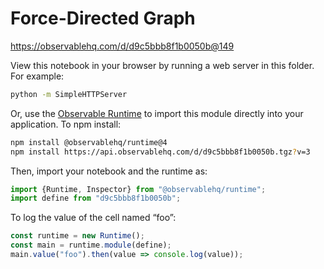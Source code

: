 # Force-Directed Graph

https://observablehq.com/d/d9c5bbb8f1b0050b@149

View this notebook in your browser by running a web server in this folder. For
example:

~~~sh
python -m SimpleHTTPServer
~~~

Or, use the [Observable Runtime](https://github.com/observablehq/runtime) to
import this module directly into your application. To npm install:

~~~sh
npm install @observablehq/runtime@4
npm install https://api.observablehq.com/d/d9c5bbb8f1b0050b.tgz?v=3
~~~

Then, import your notebook and the runtime as:

~~~js
import {Runtime, Inspector} from "@observablehq/runtime";
import define from "d9c5bbb8f1b0050b";
~~~

To log the value of the cell named “foo”:

~~~js
const runtime = new Runtime();
const main = runtime.module(define);
main.value("foo").then(value => console.log(value));
~~~
